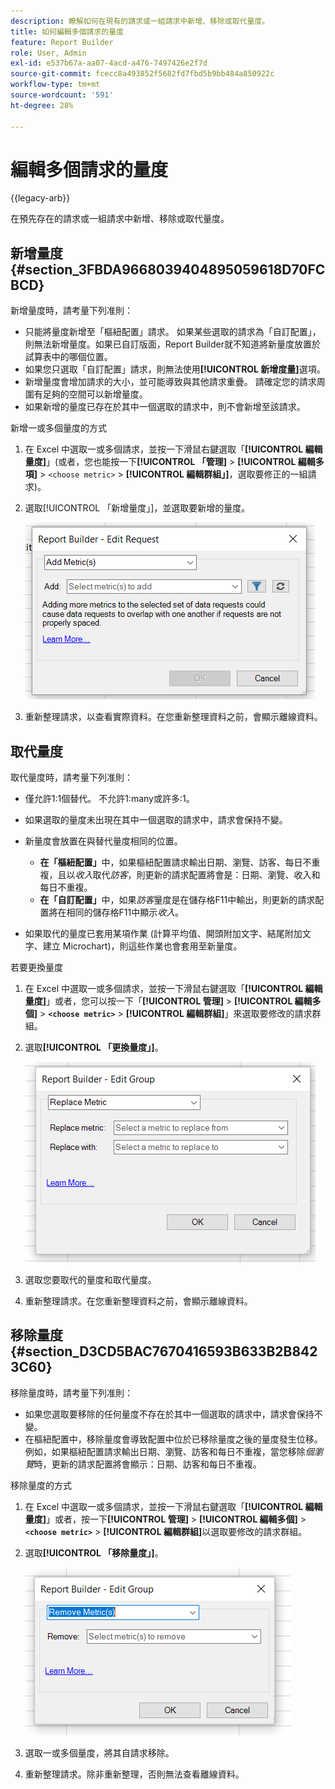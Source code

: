 ```yaml
---
description: 瞭解如何在現有的請求或一組請求中新增、移除或取代量度。
title: 如何編輯多個請求的量度
feature: Report Builder
role: User, Admin
exl-id: e537b67a-aa07-4acd-a476-7497426e2f7d
source-git-commit: fcecc8a493852f5682fd7fbd5b9bb484a850922c
workflow-type: tm+mt
source-wordcount: '591'
ht-degree: 28%

---
```


# 編輯多個請求的量度

{{legacy-arb}}

在預先存在的請求或一組請求中新增、移除或取代量度。

## 新增量度 {#section_3FBDA9668039404895059618D70FCBCD}

新增量度時，請考量下列准則：

* 只能將量度新增至「樞紐配置」請求。
如果某些選取的請求為「自訂配置」，則無法新增量度。如果已自訂版面，Report Builder就不知道將新量度放置於試算表中的哪個位置。
* 如果您只選取「自訂配置」請求，則無法使用&#x200B;**[!UICONTROL 新增度量]**&#x200B;選項。
* 新增量度會增加請求的大小，並可能導致與其他請求重疊。 請確定您的請求周圍有足夠的空間可以新增量度。
* 如果新增的量度已存在於其中一個選取的請求中，則不會新增至該請求。

新增一或多個量度的方式

1. 在 Excel 中選取一或多個請求，並按一下滑鼠右鍵選取「**[!UICONTROL 編輯量度]**」(或者，您也能按一下&#x200B;**[!UICONTROL 「管理]** > **[!UICONTROL 編輯多項]** > `<choose metric>` > **[!UICONTROL 編輯群組」]**，選取要修正的一組請求)。
1. 選取[!UICONTROL 「新增量度」]，並選取要新增的量度。

   ![熒幕擷圖顯示選取的[編輯請求，新增量度]選項。](assets/add_metric.png)

1. 重新整理請求，以查看實際資料。在您重新整理資料之前，會顯示離線資料。

## 取代量度

取代量度時，請考量下列准則：

* 僅允許1:1個替代。 不允許1:many或許多:1。
* 如果選取的量度未出現在其中一個選取的請求中，請求會保持不變。
* 新量度會放置在與替代量度相同的位置。

   * **在「樞紐配置」**&#x200B;中，如果樞紐配置請求輸出日期、瀏覽、訪客、每日不重複，且以&#x200B;*收入*&#x200B;取代&#x200B;*訪客*，則更新的請求配置將會是：日期、瀏覽、收入和每日不重複。
   * **在「自訂配置」**&#x200B;中，如果&#x200B;*訪客*&#x200B;量度是在儲存格F11中輸出，則更新的請求配置將在相同的儲存格F11中顯示&#x200B;*收入*。

* 如果取代的量度已套用某項作業 (計算平均值、開頭附加文字、結尾附加文字、建立 Microchart)，則這些作業也會套用至新量度。

若要更換量度

1. 在 Excel 中選取一或多個請求，並按一下滑鼠右鍵選取「**[!UICONTROL 編輯量度]**」或者，您可以按一下「**[!UICONTROL 管理]** > **[!UICONTROL 編輯多個]** > **`<choose metric>`** > **[!UICONTROL 編輯群組]**」來選取要修改的請求群組。

1. 選取&#x200B;**[!UICONTROL 「更換量度」]**。

   ![已選取「取代量度」的「編輯群組」熒幕擷圖。](assets/replace_metric.png)

1. 選取您要取代的量度和取代量度。
1. 重新整理請求。在您重新整理資料之前，會顯示離線資料。

## 移除量度 {#section_D3CD5BAC7670416593B633B2B8423C60}

移除量度時，請考量下列准則：

* 如果您選取要移除的任何量度不存在於其中一個選取的請求中，請求會保持不變。
* 在樞紐配置中，移除量度會導致配置中位於已移除量度之後的量度發生位移。 例如，如果樞紐配置請求輸出日期、瀏覽、訪客和每日不重複，當您移除&#x200B;*個瀏覽*&#x200B;時，更新的請求配置將會顯示：日期、訪客和每日不重複。

移除量度的方式

1. 在 Excel 中選取一或多個請求，並按一下滑鼠右鍵選取「**[!UICONTROL 編輯量度]**」或者，按一下&#x200B;**[!UICONTROL 管理]** > **[!UICONTROL 編輯多個]** > **`<choose metric>`** > **[!UICONTROL 編輯群組]**&#x200B;以選取要修改的請求群組。

1. 選取&#x200B;**[!UICONTROL 「移除量度」]**。

   ![熒幕擷圖顯示選取的[編輯群組和移除量度]選項。](assets/remove_metric.png)

1. 選取一或多個量度，將其自請求移除。
1. 重新整理請求。除非重新整理，否則無法查看離線資料。
